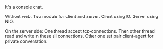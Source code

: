 It's a console chat.

Without web. Two module for client and server. 
Client using IO. Server using NIO.

On the server side:
One thread accept tcp-connections. Then other thread read and write in these all connections. Other one set pair client-agent for
private conversation.
